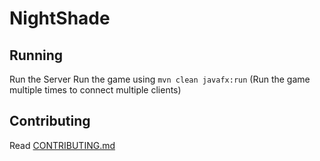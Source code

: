 # NightShade

## Running
Run the Server
Run the game using `mvn clean javafx:run`
(Run the game multiple times to connect multiple clients)

## Contributing
Read [CONTRIBUTING.md](CONTRIBUTING.md)